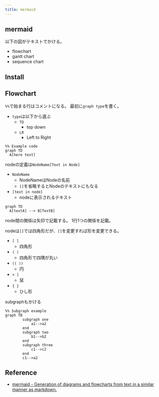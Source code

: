 ```yaml
---
title: mermaid
---
```


## mermaid
以下の図がテキストでかける。

* flowchart
* gantt chart
* sequence chart

## Install



## Flowchart

`%%`で始まる行はコメントになる。
最初に`graph type`を書く。

* `type`は以下から選ぶ
    * `TD`
        * top down
    * `LR`
        * Left to Right

```mermaid
%% Example code
graph TD
  A[here text]
```

nodeの定義は`NodeName[Text in Node]`
* `NodeName`
    * NodeNameはNodeの名前
    * `[]`を省略するとNodeのテキストにもなる
* `[text in node] `
    * nodeに表示されるテキスト

```mermaid
graph TD
  A[textA] --> B[TextB]
```

node間の関係は矢印で記載する。
1行1つの関係を記載。

nodeは`[]`では四角形だが、`[]`を変更すれば形を変更できる。

* `[ ]`
    * 四角形
* `( )`
    * 四角形で四隅が丸い
* `(( ))`
    * 円
* `> ]`
    * 栞
* `{ }`
    * ひし形

subgraphもかける

```mermaid
%% Subgraph example
graph TB
        subgraph one
            a1-->a2
        end
        subgraph two
            b1-->b2
        end
        subgraph three
            c1-->c2
        end
        c1-->a2
```


## Reference
* [mermaid - Generation of diagrams and flowcharts from text in a similar manner as markdown.](https://knsv.github.io/mermaid/#mermaid)
